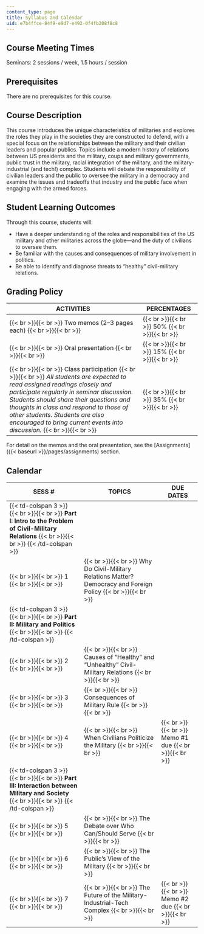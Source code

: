 ```yaml
---
content_type: page
title: Syllabus and Calendar
uid: e7b4ffce-84f9-e9d7-e492-0f4fb208f8c8
---
```


Course Meeting Times 
---------------------

Seminars: 2 sessions / week, 1.5 hours / session

Prerequisites
-------------

There are no prerequisites for this course.

Course Description
------------------

This course introduces the unique characteristics of militaries and explores the roles they play in the societies they are constructed to defend, with a special focus on the relationships between the military and their civilian leaders and popular publics. Topics include a modern history of relations between US presidents and the military, coups and military governments, public trust in the military, racial integration of the military, and the military-industrial (and tech!) complex. Students will debate the responsibility of civilian leaders and the public to oversee the military in a democracy and examine the issues and tradeoffs that industry and the public face when engaging with the armed forces.

Student Learning Outcomes
-------------------------

Through this course, students will:

*   Have a deeper understanding of the roles and responsibilities of the US military and other militaries across the globe—and the duty of civilians to oversee them.
*   Be familiar with the causes and consequences of military involvement in politics.
*   Be able to identify and diagnose threats to “healthy” civil-military relations.

Grading Policy
--------------

| ACTIVITIES | PERCENTAGES |
| --- | --- |
|  {{< br >}}{{< br >}} Two memos (2–3 pages each) {{< br >}}{{< br >}}  |  {{< br >}}{{< br >}} 50% {{< br >}}{{< br >}}  |
|  {{< br >}}{{< br >}} Oral presentation {{< br >}}{{< br >}}  |  {{< br >}}{{< br >}} 15% {{< br >}}{{< br >}}  |
|  {{< br >}}{{< br >}} Class participation {{< br >}}{{< br >}} _All students are expected to read assigned readings closely and participate regularly in seminar discussion. Students should share their questions and thoughts in class and respond to those of other students. Students are also encouraged to bring current events into discussion._ {{< br >}}{{< br >}}  |  {{< br >}}{{< br >}} 35% {{< br >}}{{< br >}}  

For detail on the memos and the oral presentation, see the [Assignments]({{< baseurl >}}/pages/assignments) section.

Calendar
--------

| SESS # | TOPICS | DUE DATES |
| --- | --- | --- |
| {{< td-colspan 3 >}} {{< br >}}{{< br >}} **Part I: Intro to the Problem of Civil-Military Relations** {{< br >}}{{< br >}} {{< /td-colspan >}} |||
|  {{< br >}}{{< br >}} 1 {{< br >}}{{< br >}}  |  {{< br >}}{{< br >}} Why Do Civil-Military Relations Matter? Democracy and Foreign Policy {{< br >}}{{< br >}}  | &nbsp; |
| {{< td-colspan 3 >}} {{< br >}}{{< br >}} **Part II: Military and Politics** {{< br >}}{{< br >}} {{< /td-colspan >}} |||
|  {{< br >}}{{< br >}} 2 {{< br >}}{{< br >}}  |  {{< br >}}{{< br >}} Causes of “Healthy” and “Unhealthy” Civil-Military Relations {{< br >}}{{< br >}}  | &nbsp; |
|  {{< br >}}{{< br >}} 3 {{< br >}}{{< br >}}  |  {{< br >}}{{< br >}} Consequences of Military Rule {{< br >}}{{< br >}}  | &nbsp; |
|  {{< br >}}{{< br >}} 4 {{< br >}}{{< br >}}  |  {{< br >}}{{< br >}} When Civilians Politicize the Military {{< br >}}{{< br >}}  |  {{< br >}}{{< br >}} Memo #1 due {{< br >}}{{< br >}}  |
| {{< td-colspan 3 >}} {{< br >}}{{< br >}} **Part III: Interaction between Military and Society** {{< br >}}{{< br >}} {{< /td-colspan >}} |||
|  {{< br >}}{{< br >}} 5 {{< br >}}{{< br >}}  |  {{< br >}}{{< br >}} The Debate over Who Can/Should Serve {{< br >}}{{< br >}}  | &nbsp; |
|  {{< br >}}{{< br >}} 6 {{< br >}}{{< br >}}  |  {{< br >}}{{< br >}} The Public’s View of the Military {{< br >}}{{< br >}}  | &nbsp; |
|  {{< br >}}{{< br >}} 7 {{< br >}}{{< br >}}  |  {{< br >}}{{< br >}} The Future of the Military-Industrial-Tech Complex {{< br >}}{{< br >}}  |  {{< br >}}{{< br >}} Memo #2 due {{< br >}}{{< br >}}